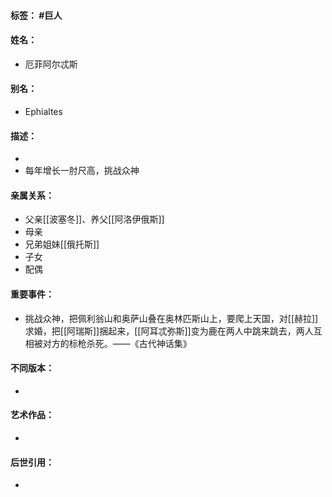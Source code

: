 #### 标签： #巨人
#### 姓名：
- 厄菲阿尔忒斯
#### 别名：
- Ephialtes
#### 描述：
- 
- 每年增长一肘尺高，挑战众神
#### 亲属关系：
- 父亲[[波塞冬]]、养父[[阿洛伊俄斯]]
- 母亲
- 兄弟姐妹[[俄托斯]]
- 子女
- 配偶
#### 重要事件：
- 挑战众神，把佩利翁山和奥萨山叠在奥林匹斯山上，要爬上天国，对[[赫拉]]求婚，把[[阿瑞斯]]捆起来，[[阿耳忒弥斯]]变为鹿在两人中跳来跳去，两人互相被对方的标枪杀死。——《古代神话集》
#### 不同版本：
- 
#### 艺术作品：
- 
#### 后世引用：
- 